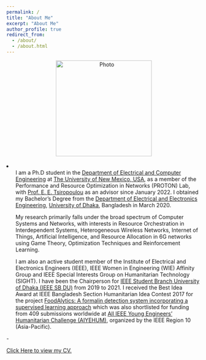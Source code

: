 ```yaml
---
permalink: /
title: "About Me"
excerpt: "About Me"
author_profile: true
redirect_from: 
  - /about/
  - /about.html
---
```

<p align="center"> &nbsp;<img src="https://geofragkos.github.io/files/unm-ece-logo.png" alt="Photo" style="width: 250px;"></p>

<p align="justify">
 <li>
<ul>I am a Ph.D student in the <a href="http://www.ece.unm.edu" target="_blank">Department of Electrical and Computer Engineering</a> at <a href="http://www.unm.edu" target="_blank">The University of New Mexico, USA</a>, as a member of the Performance and Resource Optimization in Networks (PROTON) Lab, with <a href="http://ece-research.unm.edu/tsiropoulou/index.html" target="_blank">Prof. E. E. Tsiropoulou</a> as an advisor since January 2022. I obtained my Bachelor’s Degree from the <a href="https://www.du.ac.bd/body/APE" target="_blank">Department of Electrical and Electronics Engineering</a>, <a href="https://www.du.ac.bd/" target="_blank">University of Dhaka</a>, Bangladesh in March 2020.</ul>
<ul>My research primarily falls under the broad spectrum of Computer Systems and Networks, with interests in Resource Orchestration in Interdependent Systems, Heterogeneous Wireless Networks, Internet of Things, Artificial Intelligence, and Resource Allocation in 6G networks using Game Theory, Optimization Techniques and Reinforcement Learning.</ul>
<ul>I am also an active student member of the Institute of Electrical and Electronics Engineers (IEEE), IEEE Women in Engineering (WIE) Affinity Group and IEEE Special Interests Group on Humanitarian Technology (SIGHT). I have been the Chairperson for <a href="https://ieeesbdu.org/" target="_blank">IEEE Student Branch University of Dhaka (IEEE SB DU)</a> from 2019 to 2021. I received the Best Idea Award at IEEE Bangladesh Section Humanitarian Idea Contest 2017 for the project <a href="https://ieeexplore.ieee.org/abstract/document/8288898" target="_blank">FoodAlytics: A formalin detection system incorporating a supervised learning approach</a> which was also shortlisted for funding from 409 submissions worldwide at <a href="https://sight.ieee.org/ieee-young-engineers-humanitarian-challenge/" target="_blank">All IEEE Young Engineers’ Humanitarian Challenge (AIYEHUM)</a>, organized by the IEEE Region 10 (Asia-Pacific).</ul>
</p>
- <p><a href="https://sadman-siraj.github.io/files/CV_MD SADMAN SIRAJ.pdf" target="_blank">Click Here to view my CV.</a></p>
